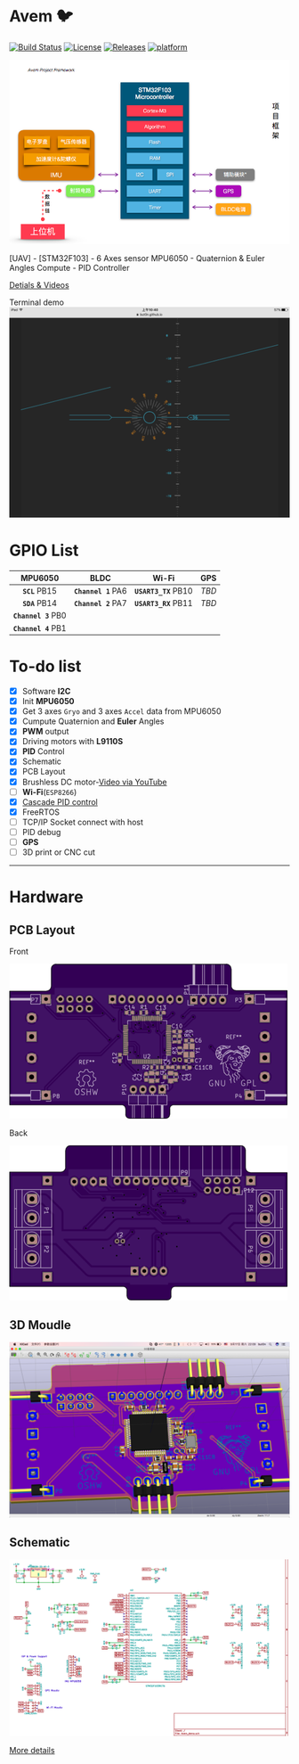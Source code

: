 # Avem :bird:
[![Build Status](https://travis-ci.org/but0n/Avem.png)](https://travis-ci.org/but0n/Avem)  [![License](https://img.shields.io/github/license/but0n/Avem.svg)](#)  [![Releases](https://img.shields.io/github/release/but0n/Avem.svg)](https://github.com/but0n/Avem/releases)  [![platform](https://img.shields.io/badge/platform-MacOS%20%7C%20Linux-orange.svg)](#)


![](docs/images/PF.png)

[UAV] - [STM32F103] - 6 Axes sensor MPU6050 - Quaternion &amp; Euler Angles Compute - PID Controller

[Detials & Videos](http://bbs.5imx.com/forum.php?mod=viewthread&tid=1227960&extra=page%3D1)

Terminal demo
![](docs/images/HUD.PNG)

# GPIO List

MPU6050 			| BLDC 				| Wi-Fi 				| GPS
:----:				|:----:				|:----: 				|:---:
**`SCL`** PB15		|**`Channel 1`** PA6|**`USART3_TX`** PB10	|*TBD*
**`SDA`** PB14		|**`Channel 2`** PA7|**`USART3_RX`** PB11	|*TBD*
 |**`Channel 3`** PB0| | |
 |**`Channel 4`** PB1| | |


# To-do list

- [x] Software **I2C**
- [x] Init **MPU6050**
- [x] Get 3 axes `Gryo` and 3 axes `Accel` data from MPU6050
- [x] Cumpute Quaternion and **Euler** Angles
- [x] **PWM** output
- [x] Driving motors with **L9110S**
- [x] **PID** Control
- [x] Schematic
- [x] PCB Layout
- [x] Brushless DC motor-[Video via YouTube](https://youtu.be/iHYVgTmxoSw)
- [ ] **Wi-Fi**(`ESP8266`)
- [x] [Cascade PID control](https://github.com/but0n/Avem/blob/master/docs/README.md)
- [x] FreeRTOS
- [ ] TCP/IP Socket connect with host
- [ ] PID debug
- [ ] **GPS**
- [ ] 3D print or CNC cut

----

# Hardware

## PCB Layout
Front

![](docs/images/PCB/layoutF.png)

Back

![](docs/images/PCB/layoutB.png)

## 3D Moudle

![](docs/images/PCB/demoV2.png)

## Schematic

![](docs/images/pcb.png)

[More details](docs/)
